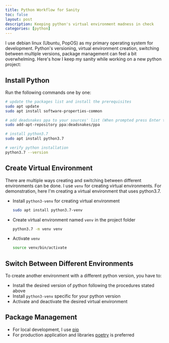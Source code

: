 ```yaml
---
title: Python Workflow for Sanity
toc: false
layout: post
description: Keeping python's virtual environment madness in check
categories: [python]
---
```


I use debian linux (Ubuntu, PopOS) as my primary operating system for development. Python's versioning, virtual environment creation, switching between multiple versions, package management can feel a bit overwhelming. Here's how I keep my sanity while working on a new python project:

## Install Python 

Run the following commands one by one:

```bash
# update the packages list and install the prerequisites
sudo apt update
sudo apt install software-properties-common

# add deadsnakes ppa to your sources' list (When prompted press Enter to continue)
sudo add-apt-repository ppa:deadsnakes/ppa

# install python3.7
sudo apt install python3.7

# verify python installation
python3.7 --version
```

## Create Virtual Environment

There are multiple ways creating and switching between different environments can be done. I use `venv` for creating virtual environments. For demonstration, here I'm creating a virtual environment that uses python3.7.

* Install `python3-venv` for creating virtual environment
  ```bash
  sudo apt install python3.7-venv
  ```

* Create virtual environment named `venv` in the project folder

   ```bash
   python3.7 -m venv venv
   ```
* Activate `venv`

   ```bash
   source venv/bin/activate
   ```


## Switch Between Different Environments

To create another environment with a different python version, you have to:

* Install the desired version of python following the procedures stated above
* Install `python3-venv` specific for your python version
* Activate and deactivate the desired virtual environment


## Package Management

* For local development, I use [pip](https://pip.pypa.io/en/stable/)
* For production application and libraries [poetry](https://python-poetry.org/) is preferred
